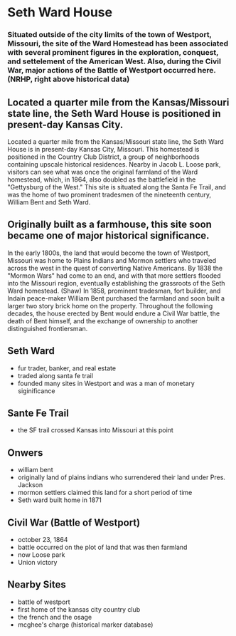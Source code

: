 # Seth Ward House

### Situated outside of the city limits of the town of Westport, Missouri, the site of the Ward Homestead has been associated with several prominent figures in the exploration, conquest, and settelement of the American West. Also, during the Civil War, major actions of the Battle of Westport occurred here. (NRHP, right above historical data)


## Located a quarter mile from the Kansas/Missouri state line, the Seth Ward House is positioned in present-day Kansas City.
Located a quarter mile from the Kansas/Missouri state line, the Seth Ward House is in present-day Kansas City, Missouri. This homestead is positioned in the Country Club District, a group of neighborhoods containing upscale historical residences. Nearby in Jacob L. Loose park, visitors can see what was once the original farmland of the Ward homestead, which, in 1864, also doubled as the battlefield in the "Gettysburg of the West." This site is situated along the Santa Fe Trail, and was the home of two prominent tradesmen of the nineteenth century, William Bent and Seth Ward.


## Originally built as a farmhouse, this site soon became one of major historical significance. 
In the early 1800s, the land that would become the town of Westport, Missouri was home to Plains Indians and Mormon settlers who traveled across the west in the quest of converting Native Americans. By 1838 the "Mormon Wars" had come to an end, and with that more settlers flooded into the Missouri region, eventually establishing the grassroots of the Seth Ward homestead. (Shaw) In 1858, prominent tradesman, fort builder, and Indain peace-maker William Bent purchased the farmland and soon built a larger two story brick home on the property. Throughout the following decades, the house erected by Bent would endure a Civil War battle, the death of Bent himself, and the exchange of ownership to another distinguished frontiersman. 


## Seth Ward 
- fur trader, banker, and real estate
- traded along santa fe trail
- founded many sites in Westport and was a man of monetary siginificance

## Sante Fe Trail
- the SF trail crossed Kansas into Missouri at this point

## Onwers
- william bent
- originally land of plains indians who surrendered their land under Pres. Jackson
- mormon settlers claimed this land for a short period of time
- Seth ward built home in 1871

## Civil War (Battle of Westport)
- october 23, 1864 
- battle occurred on the plot of land that was then farmland
- now Loose park
- Union victory

## Nearby Sites
- battle of westport
- first home of the kansas city country club
- the french and the osage
- mcghee's charge (historical marker database)
